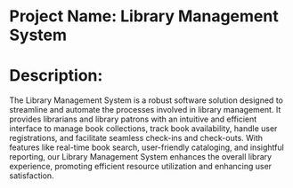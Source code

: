 # Project Name: Library Management System

# Description:

The Library Management System is a robust software solution designed to streamline and automate the processes involved in library management. It provides librarians and library patrons with an intuitive and efficient interface to manage book collections, track book availability, handle user registrations, and facilitate seamless check-ins and check-outs. With features like real-time book search, user-friendly cataloging, and insightful reporting, our Library Management System enhances the overall library experience, promoting efficient resource utilization and enhancing user satisfaction.
